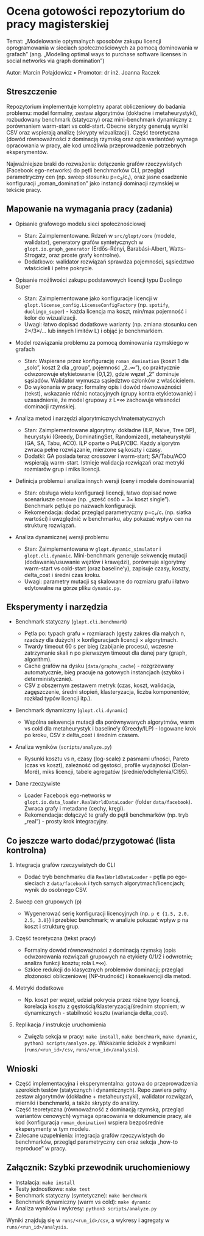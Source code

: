 # Ocena gotowości repozytorium do pracy magisterskiej

Temat: „Modelowanie optymalnych sposobów zakupu licencji oprogramowania w sieciach społecznościowych za pomocą dominowania w grafach”  (ang. „Modeling optimal ways to purchase software licenses in social networks via graph domination”)

Autor: Marcin Połajdowicz  •  Promotor: dr inż. Joanna Raczek


## Streszczenie
Repozytorium implementuje kompletny aparat obliczeniowy do badania problemu: model formalny, zestaw algorytmów (dokładne i metaheurystyki), rozbudowany benchmark (statyczny) oraz mini-benchmark dynamiczny z porównaniem warm-start vs cold-start. Obecne skrypty generują wyniki CSV oraz wspierają analizę (skrypty wizualizacji). Część teoretyczna (dowód równoważności z dominacją rzymską oraz opis wariantów) wymaga opracowania w pracy, ale kod umożliwia przeprowadzenie potrzebnych eksperymentów.

Najważniejsze braki do rozważenia: dołączenie grafów rzeczywistych (Facebook ego-networks) do pętli benchmarków CLI, przegląd parametryczny cen (np. sweep stosunku p=c₂/c₁), oraz jasne osadzenie konfiguracji „roman_domination” jako instancji dominacji rzymskiej w tekście pracy.


## Mapowanie na wymagania pracy (zadania)

- Opisanie grafowego modelu sieci społecznościowej
  - Stan: Zaimplementowane. Rdzeń w `src/glopt/core` (modele, walidator), generatory grafów syntetycznych w `glopt.io.graph_generator` (Erdős-Rényi, Barabási-Albert, Watts-Strogatz, oraz proste grafy kontrolne).
  - Dodatkowo: walidator rozwiązań sprawdza pojemności, sąsiedztwo właścicieli i pełne pokrycie.

- Opisanie możliwości zakupu podstawowych licencji typu Duolingo Super
  - Stan: Zaimplementowane jako konfiguracje licencji w `glopt.license_config.LicenseConfigFactory` (np. `spotify`, `duolingo_super`) - każda licencja ma koszt, min/max pojemność i kolor do wizualizacji.
  - Uwagi: łatwo dopisać dodatkowe warianty (np. zmiana stosunku cen 2×/3×/… lub innych limitów L) i objąć je benchmarkiem.

- Model rozwiązania problemu za pomocą dominowania rzymskiego w grafach
  - Stan: Wspierane przez konfigurację `roman_domination` (koszt 1 dla „solo”, koszt 2 dla „group”, pojemność „2..∞”), co praktycznie odwzorowuje etykietowanie {0,1,2}, gdzie węzeł „2” dominuje sąsiadów. Walidator wymusza sąsiedztwo członków z właścicielem.
  - Do wykonania w pracy: formalny opis i dowód równoważności (tekst), wskazanie różnic notacyjnych (grupy kontra etykietowanie) i uzasadnienie, że model grupowy z L=∞ zachowuje własności dominacji rzymskiej.

- Analiza metod i narzędzi algorytmicznych/matematycznych
  - Stan: Zaimplementowane algorytmy: dokładne (ILP, Naive, Tree DP), heurystyki (Greedy, DominatingSet, Randomized), metaheurystyki (GA, SA, Tabu, ACO). ILP oparte o PuLP/CBC. Każdy algorytm zwraca pełne rozwiązanie, mierzone są koszty i czasy.
  - Dodatki: GA posiada teraz crossover i warm-start; SA/Tabu/ACO wspierają warm-start. Istnieje walidacja rozwiązań oraz metryki rozmiarów grup i miks licencji.

- Definicja problemu i analiza innych wersji (ceny i modele dominowania)
  - Stan: obsługa wielu konfiguracji licencji, łatwo dopisać nowe scenariusze cenowe (np. „sześć osób = 3× koszt single”). Benchmark pętluje po nazwach konfiguracji.
  - Rekomendacja: dodać przegląd parametryczny p=c₂/c₁ (np. siatka wartości) i uwzględnić w benchmarku, aby pokazać wpływ cen na strukturę rozwiązań.

- Analiza dynamicznej wersji problemu
  - Stan: Zaimplementowana w `glopt.dynamic_simulator` i `glopt.cli.dynamic`. Mini-benchmark generuje sekwencję mutacji (dodawanie/usuwanie węzłów i krawędzi), porównuje algorytmy warm-start vs cold-start (oraz baseline’y), zapisuje czasy, koszty, delta_cost i średni czas kroku.
  - Uwagi: parametry mutacji są skalowane do rozmiaru grafu i łatwo edytowalne na górze pliku `dynamic.py`.


## Eksperymenty i narzędzia

- Benchmark statyczny (`glopt.cli.benchmark`)
  - Pętla po: typach grafu × rozmiarach (gęsty zakres dla małych n, rzadszy dla dużych) × konfiguracjach licencji × algorytmach.
  - Twardy timeout 60 s per bieg (zabijanie procesu), wczesne zatrzymanie skali n po pierwszym timeout dla danej pary (graph, algorithm).
  - Cache grafów na dysku (`data/graphs_cache`) - rozgrzewany automatycznie, bieg pracuje na gotowych instancjach (szybko i deterministycznie).
  - CSV z obszernym zestawem metryk (czas, koszt, walidacja, zagęszczenie, średni stopień, klasteryzacja, liczba komponentów, rozkład typów licencji itp.).

- Benchmark dynamiczny (`glopt.cli.dynamic`)
  - Wspólna sekwencja mutacji dla porównywanych algorytmów, warm vs cold dla metaheurystyk i baseline’y (Greedy/ILP) - logowane krok po kroku, CSV z delta_cost i średnim czasem.

- Analiza wyników (`scripts/analyze.py`)
  - Rysunki kosztu vs n, czasy (log-scale) z pasmami ufności, Pareto (czas vs koszt), zależność od gęstości, profile wydajności (Dolan-Moré), miks licencji, tabele agregatów (średnie/odchylenia/CI95).

- Dane rzeczywiste
  - Loader Facebook ego-networks w `glopt.io.data_loader.RealWorldDataLoader` (folder `data/facebook`). Zwraca grafy i metadane (cechy, kręgi).
  - Rekomendacja: dołączyć te grafy do pętli benchmarków (np. tryb „real”) - prosty krok integracyjny.


## Co jeszcze warto dodać/przygotować (lista kontrolna)

1. Integracja grafów rzeczywistych do CLI
   - Dodać tryb benchmarku dla `RealWorldDataLoader` - pętla po ego-sieciach z `data/facebook` i tych samych algorytmach/licencjach; wynik do osobnego CSV.

2. Sweep cen grupowych (p)
   - Wygenerować serię konfiguracji licencyjnych (np. `p ∈ {1.5, 2.0, 2.5, 3.0}`) i przebiec benchmark; w analizie pokazać wpływ p na koszt i strukturę grup.

3. Część teoretyczna (tekst pracy)
   - Formalny dowód równoważności z dominacją rzymską (opis odwzorowania rozwiązań grupowych na etykiety 0/1/2 i odwrotnie; analiza funkcji kosztu; rola L=∞).
   - Szkice redukcji do klasycznych problemów dominacji; przegląd złożoności obliczeniowej (NP-trudność) i konsekwencji dla metod.

4. Metryki dodatkowe
   - Np. koszt per węzeł, udział pokrycia przez różne typy licencji, korelacja kosztu z gęstością/klasteryzacją/średnim stopniem; w dynamicznych - stabilność kosztu (wariancja delta_cost).

5. Replikacja / instrukcje uruchomienia
   - Zwięzła sekcja w pracy: `make install`, `make benchmark`, `make dynamic`, `python3 scripts/analyze.py`. Wskazanie ścieżek z wynikami (`runs/<run_id>/csv`, `runs/<run_id>/analysis`).


## Wnioski
- Część implementacyjna i eksperymentalna: gotowa do przeprowadzenia szerokich testów (statycznych i dynamicznych). Repo zawiera pełny zestaw algorytmów (dokładne + metaheurystyki), walidator rozwiązań, mierniki i benchmarki, a także skrypty do analizy.
- Część teoretyczna (równoważność z dominacją rzymską, przegląd wariantów cenowych) wymaga opracowania w dokumencie pracy, ale kod (konfiguracja `roman_domination`) wspiera bezpośrednie eksperymenty w tym modelu.
- Zalecane uzupełnienia: integracja grafów rzeczywistych do benchmarków, przegląd parametryczny cen oraz sekcja „how-to reproduce” w pracy.


## Załącznik: Szybki przewodnik uruchomieniowy

- Instalacja: `make install`
- Testy jednostkowe: `make test`
- Benchmark statyczny (syntetyczne): `make benchmark`
- Benchmark dynamiczny (warm vs cold): `make dynamic`
- Analiza wyników i wykresy: `python3 scripts/analyze.py`

Wyniki znajdują się w `runs/<run_id>/csv`, a wykresy i agregaty w `runs/<run_id>/analysis`.

